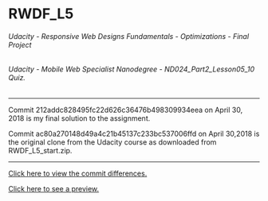 # RWDF_L5
###### Udacity - Responsive Web Designs Fundamentals - Optimizations - Final Project
###### Udacity - Mobile Web Specialist Nanodegree - ND024_Part2_Lesson05_10 Quiz.

- - -
Commit 212addc828495fc22d626c36476b498309934eea on April 30, 2018 is my final solution to the assignment.

Commit ac80a270148d49a4c21b45137c233bc537006ffd on April 30,2018 is the original clone from the Udacity course as downloaded from RWDF_L5_start.zip.

- - -
[Click here to view the commit differences.](https://github.com/genchau/RWDF_L5/commit/212addc828495fc22d626c36476b498309934eea)

[Click here to see a preview.](https://htmlpreview.github.io/?https://github.com/genchau/RWDF_L5/blob/master/index.html)
